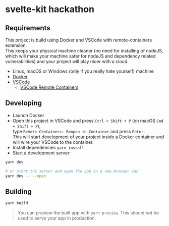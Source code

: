 # svelte-kit hackathon

## Requirements

This project is build using Docker and VSCode with remote-containers extension.  
This keeps your physical machine cleaner (no need for installing of nodeJS, which will make your machine safer for nodeJS and dependency related vulnerabilities) and your project will play nicer with a cloud.

- Linux, macOS or Windows (only if you really hate yourself) machine
- [Docker](https://docs.docker.com/get-docker/)
- [VSCode](https://code.visualstudio.com/download)
  - [VSCode Remote Containers](https://marketplace.visualstudio.com/items?itemName=ms-vscode-remote.remote-containers)

## Developing

- Launch Docker
- Open this project in VSCode and press `Ctrl + Shift + P` (on macOS `Cmd + Shift + P`),  
  type `Remote-Containers: Reopen in Container` and press `Enter`.  
  This will start development of your project inside a Docker container and will wire your VSCode to the container.
- Install dependencies `yarn install`
- Start a development server:

```bash
yarn dev

# or start the server and open the app in a new browser tab
yarn dev -- --open
```

## Building

```bash
yarn build
```

> You can preview the built app with `yarn preview`. This should _not_ be used to serve your app in production.
